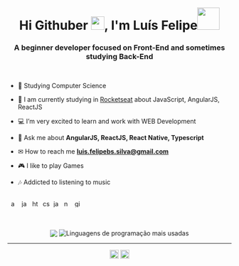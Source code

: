 <!-- APRESENTAÇÃO -->
<h1 align="center">Hi Githuber <img src="https://raw.githubusercontent.com/MartinHeinz/MartinHeinz/master/wave.gif" width="30px">, I'm Luís Felipe<img src='https://user-images.githubusercontent.com/5713670/87202985-820dcb80-c2b6-11ea-9f56-7ec461c497c3.gif' width="50"></h1>
<h3 align="center">A beginner developer focused on Front-End and sometimes studying Back-End</h3> <br>

<!-- SOBRE MIM -->
- 🌱 Studying Computer Science

- 🌱 I am currently studying in [Rocketseat](https://github.com/Rocketseat) about JavaScript, AngularJS, ReactJS

- 💻 I’m very excited to learn and work with WEB Development

- 💬 Ask me about **AngularJS, ReactJS, React Native, Typescript**

- ✉ How to reach me **luis.felipebs.silva@gmail.com**

- 🎮 I like to play Games

- 🎶 Addicted to listening to music

<!-- TECNOLOGIAS -->
<p align="left"><br>&nbsp;
    <img src="https://raw.githubusercontent.com/NyctibiusVII/NyctibiusVII/91512fb6550afd5a726a174a4d3fd2f86118d2be/.github/tecSvg/android.svg" alt="android" height="16" width="16"/>&nbsp;
    <img src="https://raw.githubusercontent.com/NyctibiusVII/NyctibiusVII/91512fb6550afd5a726a174a4d3fd2f86118d2be/.github/tecSvg/java.svg" alt="java" height="16" width="16"/>&nbsp;
    <img src="https://raw.githubusercontent.com/NyctibiusVII/NyctibiusVII/91512fb6550afd5a726a174a4d3fd2f86118d2be/.github/tecSvg/html5.svg" alt="html5" height="16" width="16"/>&nbsp;
    <img src="https://raw.githubusercontent.com/NyctibiusVII/NyctibiusVII/91512fb6550afd5a726a174a4d3fd2f86118d2be/.github/tecSvg/css3.svg" alt="css3" height="16" width="16"/>&nbsp;
    <img src="https://raw.githubusercontent.com/NyctibiusVII/NyctibiusVII/91512fb6550afd5a726a174a4d3fd2f86118d2be/.github/tecSvg/javascript.svg" alt="javascript" height="16" width="16"/>&nbsp;
    <img src="https://raw.githubusercontent.com/NyctibiusVII/NyctibiusVII/91512fb6550afd5a726a174a4d3fd2f86118d2be/.github/tecSvg/node.svg" alt="node" height="16" width="16"/>&nbsp;
    <img src="https://icongr.am/devicon/gitlab-original.svg?size=16&color=currentColor" alt="gitlab" height="16" width="16"/>&nbsp;
    <!-- https://devicon.dev/ -->
</p>
<br>

<!-- API | MYGITHUB -->
<p align="center">
    <img  align="center" src="https://github-readme-stats.vercel.app/api?username=Lipekline&show_icons=true&hide_border=true&theme=nightowl"/> 
    <img  align="center" src="https://github-readme-stats.vercel.app/api/top-langs/?username=Lipekline&layout=compact&hide_border=true&theme=nightowl" alt="Linguagens de programação mais usadas"/>
</p>
<!-- #282a36 | fbfbfb 
     #ff79c6 | 6651ab 
     #ff441e | ff3108 -->

---

<!-- REDES SOCIAIS -->
<p align="center">
    <a href="https://www.linkedin.com/in/luis-felipe-borges-silva-1905/" target="blank"><img align="center" src="https://raw.githubusercontent.com/NyctibiusVII/NyctibiusVII/91512fb6550afd5a726a174a4d3fd2f86118d2be/.github/linkedin.svg" alt="NyctibiusVII/Linkedin" height="20" width="20" /></a>
    <a href="https://www.instagram.com/luis.felipebs/" target="blank"><img align="center" src="https://raw.githubusercontent.com/NyctibiusVII/NyctibiusVII/91512fb6550afd5a726a174a4d3fd2f86118d2be/.github/instagram.svg" alt="NyctibiusVII/Instagram" height="20" width="20" /></a>
</p>

<!--
**NyctibiusVII/NyctibiusVII** is a ✨ _special_ ✨ repository because its `README.md` (this file) appears on your GitHub profile.

Here are some ideas to get you started:

- 🔭 I’m currently working on ...
- 🌱 I’m currently learning ...
- 👯 I’m looking to collaborate on ...
- 🤔 I’m looking for help with ...
- 💬 Ask me about ...
- 📫 How to reach me: ...
- 😄 Pronouns: ...
- ⚡ Fun fact: ...
-->

